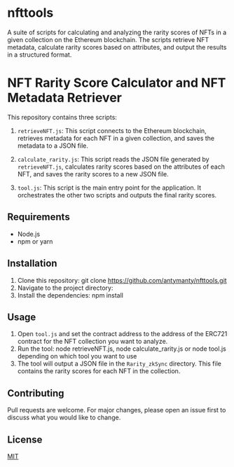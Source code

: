 # nfttools
A suite of scripts for calculating and analyzing the rarity scores of NFTs in a given collection on the Ethereum blockchain. The scripts retrieve NFT metadata, calculate rarity scores based on attributes, and output the results in a structured format.

# NFT Rarity Score Calculator and NFT Metadata Retriever

This repository contains three scripts:

1. `retrieveNFT.js`: This script connects to the Ethereum blockchain, retrieves metadata for each NFT in a given collection, and saves the metadata to a JSON file.

2. `calculate_rarity.js`: This script reads the JSON file generated by `retrieveNFT.js`, calculates rarity scores based on the attributes of each NFT, and saves the rarity scores to a new JSON file.

3. `tool.js`: This script is the main entry point for the application. It orchestrates the other two scripts and outputs the final rarity scores.

## Requirements

- Node.js
- npm or yarn

## Installation

1. Clone this repository: git clone https://github.com/antymanty/nfttools.git
2. Navigate to the project directory:
3. Install the dependencies: npm install
   
## Usage

1. Open `tool.js` and set the contract address to the address of the ERC721 contract for the NFT collection you want to analyze.
2. Run the tool: node retrieveNFT.js, node calculate_rarity.js or node tool.js depending on which tool you want to use
3. The tool will output a JSON file in the `Rarity_zkSync` directory. This file contains the rarity scores for each NFT in the collection.

## Contributing

Pull requests are welcome. For major changes, please open an issue first to discuss what you would like to change.

## License

[MIT](https://choosealicense.com/licenses/mit/)
